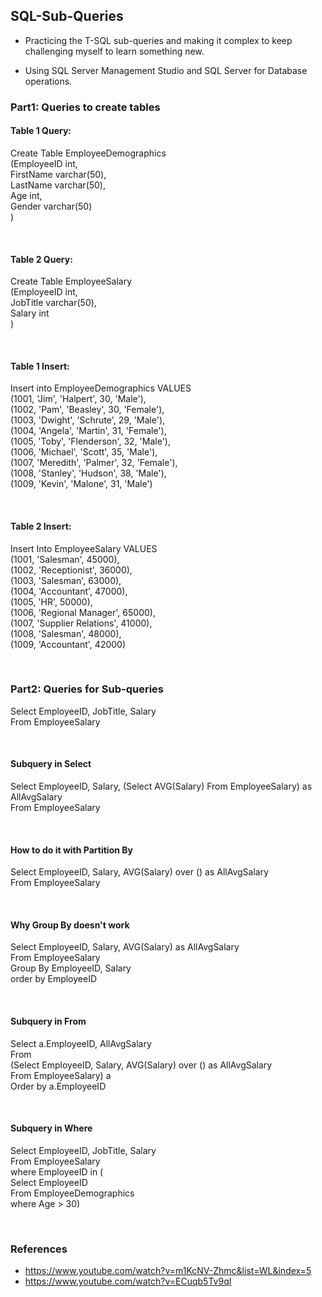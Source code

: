 ## SQL-Sub-Queries<br>
- Practicing the T-SQL sub-queries and making it complex to keep challenging myself to learn something new.<br>

- Using SQL Server Management Studio and SQL Server for Database operations.<br>

### Part1: Queries to create tables<br>

#### Table 1 Query:<br>
Create Table EmployeeDemographics <br>
(EmployeeID int, <br>
FirstName varchar(50), <br>
LastName varchar(50), <br>
Age int, <br>
Gender varchar(50)<br>
)

<br>

#### Table 2 Query:<br>
Create Table EmployeeSalary <br>
(EmployeeID int, <br>
JobTitle varchar(50), <br>
Salary int<br>
)

<br>

#### Table 1 Insert:<br>
Insert into EmployeeDemographics VALUES<br>
(1001, 'Jim', 'Halpert', 30, 'Male'),<br>
(1002, 'Pam', 'Beasley', 30, 'Female'),<br>
(1003, 'Dwight', 'Schrute', 29, 'Male'),<br>
(1004, 'Angela', 'Martin', 31, 'Female'),<br>
(1005, 'Toby', 'Flenderson', 32, 'Male'),<br>
(1006, 'Michael', 'Scott', 35, 'Male'),<br>
(1007, 'Meredith', 'Palmer', 32, 'Female'),<br>
(1008, 'Stanley', 'Hudson', 38, 'Male'),<br>
(1009, 'Kevin', 'Malone', 31, 'Male')<br>

<br>

#### Table 2 Insert:<br>
Insert Into EmployeeSalary VALUES<br>
(1001, 'Salesman', 45000),<br>
(1002, 'Receptionist', 36000),<br>
(1003, 'Salesman', 63000),<br>
(1004, 'Accountant', 47000),<br>
(1005, 'HR', 50000),<br>
(1006, 'Regional Manager', 65000),<br>
(1007, 'Supplier Relations', 41000),<br>
(1008, 'Salesman', 48000),<br>
(1009, 'Accountant', 42000)<br>

<br>

### Part2: Queries for Sub-queries<br>

Select EmployeeID, JobTitle, Salary<br>
From EmployeeSalary<br>

<br>

#### Subquery in Select<br>

Select EmployeeID, Salary, (Select AVG(Salary) From EmployeeSalary) as AllAvgSalary<br>
From EmployeeSalary<br>

<br>

#### How to do it with Partition By<br>

Select EmployeeID, Salary, AVG(Salary) over () as AllAvgSalary<br>
From EmployeeSalary<br>

<br>

#### Why Group By doesn't work<br>

Select EmployeeID, Salary, AVG(Salary) as AllAvgSalary<br>
From EmployeeSalary<br>
Group By EmployeeID, Salary<br>
order by EmployeeID<br>

<br>

#### Subquery in From<br>

Select a.EmployeeID, AllAvgSalary<br>
From <br>
	(Select EmployeeID, Salary, AVG(Salary) over () as AllAvgSalary<br>
	 From EmployeeSalary) a<br>
Order by a.EmployeeID<br>

<br>

#### Subquery in Where<br>

Select EmployeeID, JobTitle, Salary<br>
From EmployeeSalary<br>
where EmployeeID in (<br>
	Select EmployeeID <br>
	From EmployeeDemographics<br>
	where Age > 30)<br>
  
  <br>
  
### References
- https://www.youtube.com/watch?v=m1KcNV-Zhmc&list=WL&index=5
- https://www.youtube.com/watch?v=ECuqb5Tv9qI
